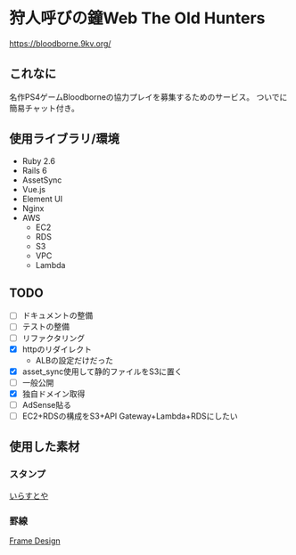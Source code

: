 # 狩人呼びの鐘Web The Old Hunters

https://bloodborne.9kv.org/

## これなに

名作PS4ゲームBloodborneの協力プレイを募集するためのサービス。
ついでに簡易チャット付き。

## 使用ライブラリ/環境

- Ruby 2.6
- Rails 6
- AssetSync
- Vue.js
- Element UI
- Nginx
- AWS
  - EC2
  - RDS
  - S3
  - VPC
  - Lambda

## TODO

- [ ] ドキュメントの整備
- [ ] テストの整備
- [ ] リファクタリング
- [x] httpのリダイレクト
  - ALBの設定だけだった
- [x] asset_sync使用して静的ファイルをS3に置く
- [ ] 一般公開
- [x] 独自ドメイン取得
- [ ] AdSense貼る
- [ ] EC2+RDSの構成をS3+API Gateway+Lambda+RDSにしたい

## 使用した素材

### スタンプ

[いらすとや](https://www.irasutoya.com/)

### 罫線

[Frame Design](http://frames-design.com/)
